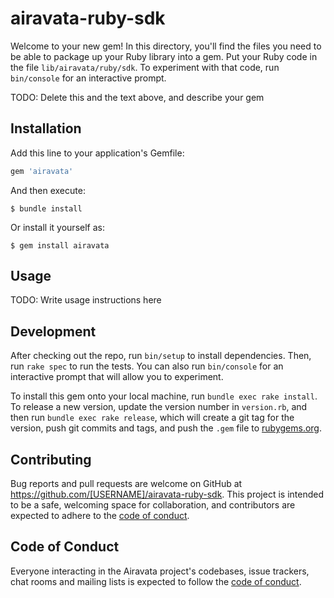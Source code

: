 # airavata-ruby-sdk

Welcome to your new gem! In this directory, you'll find the files you need to be able to package up your Ruby library into a gem. Put your Ruby code in the file `lib/airavata/ruby/sdk`. To experiment with that code, run `bin/console` for an interactive prompt.

TODO: Delete this and the text above, and describe your gem

## Installation

Add this line to your application's Gemfile:

```ruby
gem 'airavata'
```

And then execute:

    $ bundle install

Or install it yourself as:

    $ gem install airavata

## Usage

TODO: Write usage instructions here

## Development

After checking out the repo, run `bin/setup` to install dependencies. Then, run `rake spec` to run the tests. You can also run `bin/console` for an interactive prompt that will allow you to experiment.

To install this gem onto your local machine, run `bundle exec rake install`. To release a new version, update the version number in `version.rb`, and then run `bundle exec rake release`, which will create a git tag for the version, push git commits and tags, and push the `.gem` file to [rubygems.org](https://rubygems.org).

## Contributing

Bug reports and pull requests are welcome on GitHub at https://github.com/[USERNAME]/airavata-ruby-sdk. This project is intended to be a safe, welcoming space for collaboration, and contributors are expected to adhere to the [code of conduct](https://github.com/[USERNAME]/airavata-ruby-sdk/blob/master/CODE_OF_CONDUCT.md).


## Code of Conduct

Everyone interacting in the Airavata project's codebases, issue trackers, chat rooms and mailing lists is expected to follow the [code of conduct](https://github.com/[USERNAME]/airavata-ruby-sdk/blob/master/CODE_OF_CONDUCT.md).
